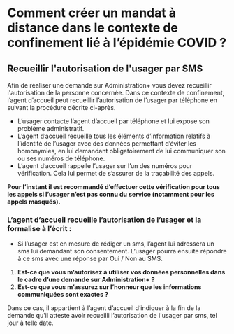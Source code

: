 # Comment créer un mandat à distance dans le contexte de confinement lié à l’épidémie COVID ?

## Recueillir l'autorisation de l'usager par SMS

Afin de réaliser une demande sur Administration+ vous devez recueillir l'autorisation de la personne concernée. Dans ce contexte de confinement, l’agent d’accueil peut recueillir l’autorisation de l’usager par téléphone en suivant la procédure décrite ci-après.

* L’usager contacte l’agent d’accueil par téléphone et lui expose son problème administratif.
* L’agent d’accueil recueille tous les éléments d’information relatifs à l’identité de l’usager avec des données permettant d’éviter les homonymies, en lui demandant obligatoirement de lui communiquer son ou ses numéros de téléphone.
* L’agent d’accueil rappelle l’usager sur l’un des numéros pour vérification. Cela lui permet de s’assurer de la traçabilité des appels.

**Pour l’instant il est recommandé d’effectuer cette vérification pour tous les appels si l’usager n’est pas connu du service \(notamment pour les appels masqués\).**

### L’agent d’accueil recueille l’autorisation de l’usager et la formalise à l’écrit :

* Si l’usager est en mesure de rédiger un sms, l’agent lui adressera un sms lui demandant son consentement. L’usager pourra ensuite répondre à ce sms avec une réponse par Oui / Non au SMS.

1. **Est-ce que vous m’autorisez à utiliser vos données personnelles dans le cadre d’une demande sur Administration+ ?**
2. **Est-ce que vous m’assurez sur l’honneur que les informations communiquées sont exactes ?**

Dans ce cas, il appartient à l’agent d’accueil d’indiquer à la fin de la demande qu'il atteste avoir recueilli l’autorisation de l'usager par sms, tel jour à telle date.

